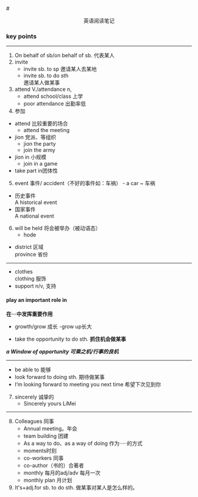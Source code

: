 #<center> 英语阅读笔记</center>
<h3> key points </h3>

***
 1. On behalf of sb/on behalf of sb.  代表某人
2. invite
      - invite sb. to sp
      邀请某人去某地
    + invite sb. to do sth    
     邀请某人做某事
3. attend V./attendance n,
    - attend school/class 上学
    -  poor attendance  出勤率低
4. 参加   
- attend   比较重要的场合
    - attend the meeting
- jion 党派、等组织
    - jion the party
    - join the army
- jion in 小规模
  - join in a game
 - take part in团体性
 5. event 事件/ accident（不好的事件如：车祸）
        -  a car ~ 车祸        
 <!-- ![ jpg 图片](b93e33767b4ef6f359be963441e2205c.jpeg) -->
-  历史事件    
A historical event
- 国家事件   
A national event

6. will be held    将会被举办（被动语态）
    - hode
- district 区域   
province 省份
*****
- clothes   
    clothing 服饰   
  <!-- 衣服和装饰      -->
 - support n/v, 支持
 <h4>play an important role in</h4>     

<b>在···中发挥重要作用  </b>

- growth/grow  成长
    -grow     up长大  
    
- take the opportunity to do sth.
__抓住机会做某事__

<div><i><b>a Window of opportunity 可乘之机/行事的良机</i></b></div>

 ----
- be able to 能够
- look forward to doing sth. 期待做某事
- I‘m looking forward to meeting you next time 希望下次见到你

7. sincerely 诚挚的
    - Sincerely yours LiMei

* ***
8. Colleagues 同事
    -  Annual meeting。年会       
    - team building 团建
    - As a way to do、as a way of doing 作为·····的方式
    - moments时刻
    - co-workers 同事 
    - co-author（书的）合著者
    - monthly 每月的adj/adv 每月一次
    - monthly plan 月计划
9. It's+adj.for sb. to do sth.
做某事对某人是怎么样的。